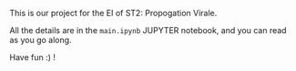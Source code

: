 This is our project for the EI of ST2: Propogation Virale.  

All the details are in the `main.ipynb` JUPYTER notebook, and you can read as you go along. 

Have fun :) !  
  
 
